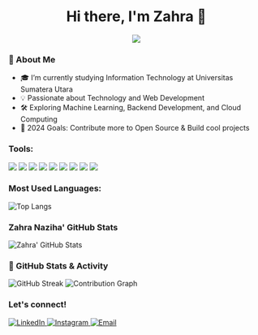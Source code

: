 <h1 align="center">Hi there, I'm Zahra 👋</h1>
<p align="center">
  <img src="https://readme-typing-svg.herokuapp.com?color=%23F7C92D&center=true&vCenter=true&lines=Welcome+to+my+GitHub!+🚀;Full-Stack+Developer+💻;Open+Source+Contributor+🌍">
</p>

### 🚀 About Me
- 🎓 I’m currently studying Information Technology at Universitas Sumatera Utara  
- 💡 Passionate about Technology and Web Development  
- 🛠 Exploring Machine Learning, Backend Development, and Cloud Computing  
- 🎯 2024 Goals: Contribute more to Open Source & Build cool projects  

### Tools:

<p>
  <img src="https://img.shields.io/badge/HTML5-E34F26?style=for-the-badge&logo=html5&logoColor=white" />
  <img src="https://img.shields.io/badge/CSS3-1572B6?style=for-the-badge&logo=css3&logoColor=white" />
  <img src="https://img.shields.io/badge/JavaScript-F7DF1E?style=for-the-badge&logo=javascript&logoColor=black" />
  <img src="https://img.shields.io/badge/React-61DAFB?style=for-the-badge&logo=react&logoColor=black" />
  <img src="https://img.shields.io/badge/Python-3776AB?style=for-the-badge&logo=python&logoColor=white" />
  <img src="https://img.shields.io/badge/Git-F05032?style=for-the-badge&logo=git&logoColor=white" />
  <img src="https://img.shields.io/badge/GitHub-181717?style=for-the-badge&logo=github&logoColor=white" />
  <img src="https://img.shields.io/badge/VS%20Code-007ACC?style=for-the-badge&logo=visualstudiocode&logoColor=white" />
  <img src="https://img.shields.io/badge/Figma-F24E1E?style=for-the-badge&logo=figma&logoColor=white" />
</p>

### Most Used Languages:

![Top Langs](https://github-readme-stats.vercel.app/api/top-langs/?username=zahranaziha&layout=compact&theme=dark)

### Zahra Naziha' GitHub Stats

![Zahra' GitHub Stats](https://github-readme-stats.vercel.app/api?username=zahranaziha&show_icons=true&theme=dark)

### 🚀 GitHub Stats & Activity

<img src="https://github-readme-streak-stats.herokuapp.com/?user=zahranaziha&theme=dark" alt="GitHub Streak" />  
<img src="https://github-readme-activity-graph.vercel.app/graph?username=zahranaziha&theme=react-dark" alt="Contribution Graph" />  

### Let's connect!

<p align="left">
  <a href="https://www.linkedin.com/in/zahranaziha" target="_blank">
    <img alt="LinkedIn" src="https://img.shields.io/badge/LinkedIn-blue?style=for-the-badge&logo=linkedin&logoColor=white" />
  </a>
  <a href="https://www.instagram.com/zahranaziha" target="_blank">
    <img alt="Instagram" src="https://img.shields.io/badge/Instagram-purple?style=for-the-badge&logo=instagram&logoColor=white" />
  </a>
  <a href="mailto:nazihazahra370@gmail.com">
    <img alt="Email" src="https://img.shields.io/badge/Email-red?style=for-the-badge&logo=gmail&logoColor=white" />
  </a>
</p>
